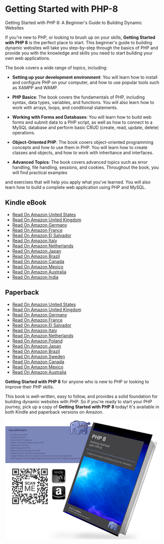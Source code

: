 # Getting Started with PHP-8

Getting Started with PHP 8: A Beginner's Guide to Building Dynamic Websites

If you're new to PHP, or looking to brush up on your skills, **Getting Started with PHP 8** is the perfect place to start. This beginner's guide to building dynamic websites will take you step-by-step through the basics of PHP and provide you with the knowledge and skills you need to start building your own web applications.

The book covers a wide range of topics, including:

- **Setting up your development environment**: You will learn how to install and configure PHP on your computer, and how to use popular tools such as XAMPP and WAMP.

- **PHP Basics**: The book covers the fundamentals of PHP, including syntax, data
types, variables, and functions. You will also learn how to work with arrays, loops, and conditional statements.

- **Working with Forms and Databases**: You will learn how to build web forms and submit data to a PHP script, as well as how to connect to a MySQL database and perform basic CRUD (create, read, update, delete) operations.

- **Object-Oriented PHP**: The book covers object-oriented programming concepts and how to use them in PHP. You will learn how to create classes and objects, and how to work with inheritance and interfaces.

-  **Advanced Topics**: The book covers advanced topics such as error handling, file handling, sessions, and cookies.
Throughout the book, you will find practical examples

and exercises that will help you apply what you've learned. You will also learn how to build a complete web application using PHP and MySQL.

## Kindle eBook

- [Read On Amazon United States](https://www.amazon.com/dp/B0BVJJRWKR)
- [Read On Amazon United Kingdom](https://www.amazon.co.uk/dp/B0BVJJRWKR)
- [Read On Amazon Germany](https://www.amazon.de/dp/B0BVJJRWKR)
- [Read On Amazon France](https://www.amazon.fr/dp/B0BVJJRWKR)
- [Read On Amazon El Salvador](https://www.amazon.es/dp/B0BVJJRWKR)
- [Read On Amazon Italy](https://www.amazon.it/dp/B0BVJJRWKR)
- [Read On Amazon Netherlands](https://www.amazon.nl/dp/B0BVJJRWKR)
- [Read On Amazon Japan](https://www.amazon.co.jp/dp/B0BVJJRWKR)
- [Read On Amazon Brazil](https://www.amazon.com.br/dp/B0BVJJRWKR)
- [Read On Amazon Canada](https://www.amazon.ca/dp/B0BVJJRWKR)
- [Read On Amazon Mexico](https://www.amazon.com.mx/dp/B0BVJJRWKR)
- [Read On Amazon Australia](https://www.amazon.com.au/dp/B0BVJJRWKR)
- [Read On Amazon India](https://www.amazon.in/dp/B0BVJJRWKR)

## Paperback

- [Read On Amazon United States](https://www.amazon.com/dp/B0BW3HQYSQ)
- [Read On Amazon United Kingdom](https://www.amazon.co.uk/dp/B0BW3HQYSQ)
- [Read On Amazon Germany](https://www.amazon.de/dp/B0BW3HQYSQ)
- [Read On Amazon France](https://www.amazon.fr/dp/B0BW3HQYSQ)
- [Read On Amazon El Salvador](https://www.amazon.es/dp/B0BW3HQYSQ)
- [Read On Amazon Italy](https://www.amazon.it/dp/B0BW3HQYSQ)
- [Read On Amazon Netherlands](https://www.amazon.nl/dp/B0BW3HQYSQ)
- [Read On Amazon Poland](https://www.amazon.pl/dp/B0BW3HQYSQ)
- [Read On Amazon Japan](https://www.amazon.co.jp/dp/B0BW3HQYSQ)
- [Read On Amazon Brazil](https://www.amazon.com.br/dp/B0BW3HQYSQ)
- [Read On Amazon Sweden](https://www.amazon.se/dp/B0BW3HQYSQ)
- [Read On Amazon Canada](https://www.amazon.ca/dp/B0BW3HQYSQ)
- [Read On Amazon Mexico](https://www.amazon.com.mx/dp/B0BW3HQYSQ)
- [Read On Amazon Australia](https://www.amazon.com.au/dp/B0BW3HQYSQ)

**Getting Started with PHP 8** for anyone who is new to PHP or looking to improve their PHP skills. 

This book is well-written, easy to follow, and provides a solid foundation for building dynamic websites with PHP.
So if you're ready to start your PHP journey, pick up a copy of **Getting Started with PHP 8** today! It's available in both Kindle and paperback versions on Amazon. 

![screenshot](./images/book_cover.webp)